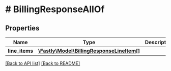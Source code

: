 # # BillingResponseAllOf

## Properties

Name | Type | Description | Notes
------------ | ------------- | ------------- | -------------
**line_items** | [**\Fastly\Model\BillingResponseLineItem[]**](BillingResponseLineItem.md) |  | [optional] 


[[Back to API list]](../../README.md#endpoints) [[Back to README]](../../README.md)
